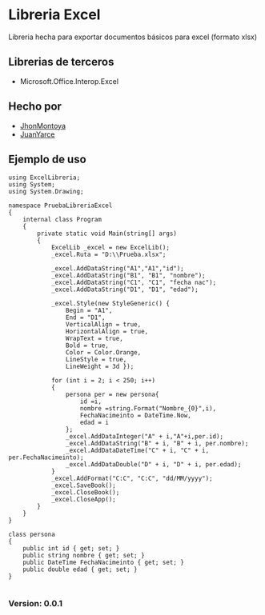# Libreria Excel

Libreria hecha para exportar documentos básicos para excel (formato xlsx)

## Librerias de terceros 
*   Microsoft.Office.Interop.Excel

## Hecho por
 * [JhonMontoya] 
 * [JuanYarce] 

## Ejemplo de uso
```
using ExcelLibreria;
using System;
using System.Drawing;

namespace PruebaLibreriaExcel
{
    internal class Program
    {
        private static void Main(string[] args)
        {
            ExcelLib _excel = new ExcelLib();
            _excel.Ruta = "D:\\Prueba.xlsx";

            _excel.AddDataString("A1","A1","id");
            _excel.AddDataString("B1", "B1", "nombre");
            _excel.AddDataString("C1", "C1", "fecha nac");
            _excel.AddDataString("D1", "D1", "edad");

            _excel.Style(new StyleGeneric() {
                Begin = "A1",
                End = "D1",
                VerticalAlign = true,
                HorizontalAlign = true,
                WrapText = true,
                Bold = true,
                Color = Color.Orange,
                LineStyle = true,
                LineWeight = 3d });

            for (int i = 2; i < 250; i++)
            {
                persona per = new persona{
                    id =i,
                    nombre =string.Format("Nombre_{0}",i),
                    FechaNacimeinto = DateTime.Now,
                    edad = i
                };
                _excel.AddDataInteger("A" + i,"A"+i,per.id);
                _excel.AddDataString("B" + i, "B" + i, per.nombre);
                _excel.AddDataDateTime("C" + i, "C" + i, per.FechaNacimeinto);
                _excel.AddDataDouble("D" + i, "D" + i, per.edad);
            }
            _excel.AddFormat("C:C", "C:C", "dd/MM/yyyy");
            _excel.SaveBook();
            _excel.CloseBook();
            _excel.CloseApp();
        }
    }
}

class persona
{
    public int id { get; set; }
    public string nombre { get; set; }
    public DateTime FechaNacimeinto { get; set; }
    public double edad { get; set; }
}


```
 
 ### Version: 0.0.1

[JhonMontoya]: <https://github.com/jhonvedo>
[JuanYarce]: <https://github.com/JuanEstebanYC>
  
